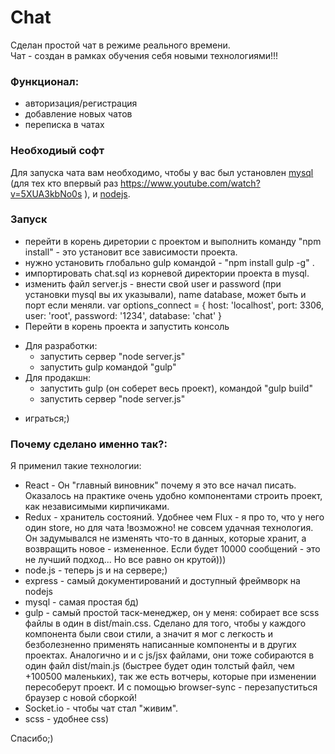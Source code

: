 # Chat #

Сделан простой чат в режиме реального времени.  
Чат - создан в рамках обучения себя новыми технологиями!!!

### Функционал: ### 
- авторизация/регистрация 
- добавление новых чатов
- переписка в чатах

### Необходиый софт ###
Для запуска чата вам необходимо, чтобы у вас был установлен [mysql](https://dev.mysql.com/downloads/installer/) (для тех кто впервый раз https://www.youtube.com/watch?v=5XUA3kbNo0s ), и [nodejs](https://nodejs.org/uk/download/).

### Запуск ###
- перейти в корень диретории с проектом и выполнить команду "npm install" - это установит все зависимости проекта.
- нужно установить глобально gulp командой - "npm install gulp -g" .
- импортировать chat.sql из корневой директории проекта в mysql. 
- изменить файл server.js - внести свой user и password (при установки mysql вы их указывали), name database, может быть и порт если меняли. 
        var options_connect = {
            host: 'localhost',
            port: 3306,
            user: 'root',
            password: '1234',
            database: 'chat'
        }
- Перейти в корень проекта и запустить консоль
+ Для разработки:
  - запустить сервер "node server.js"
  - запустить gulp командой "gulp" 
+ Для продакшн:
  - запустить gulp (он соберет весь проект), командой "gulp build"
  - запустить сервер "node server.js"
- играться;)

### Почему сделано именно так?: ###
Я применил такие технологии: 
- React - Он "главный виновник" почему я это все начал писать. Оказалось на практике очень удобно компонентами строить проект, как независимыми кирпичиками.
- Redux - хранитель состояний. Удобнее чем Flux - я про то, что у него один store, но для чата !возможно! не совсем удачная технология. Он задумывался не изменять что-то в данных, которые хранит, а возвращить новое - измененное. Если будет 10000 сообщений - это не лучший подход... Но все равно он крутой)))
- node.js - теперь js и на сервере;)
- express - самый документирований и доступный фреймворк на nodejs
- mysql - самая простая бд)
- gulp - самый простой таск-менеджер, он у меня: собирает все scss файлы в один в dist/main.css. Сделано для того, чтобы у каждого компонента были свои стили, а значит я мог с легкость и безболезненно применять написанные компоненты и в других проектах. Аналогично и и с js/jsx файлами, они тоже собираются в один файл dist/main.js (быстрее будет один толстый файл, чем +100500 маленьких), так же есть вотчеры, которые при изменении пересоберут проект. И с помощью browser-sync - перезапуститься браузер с новой сборкой!  
- Socket.io - чтобы чат стал "живим". 
- scss - удобнее css)

Спасибо;)
